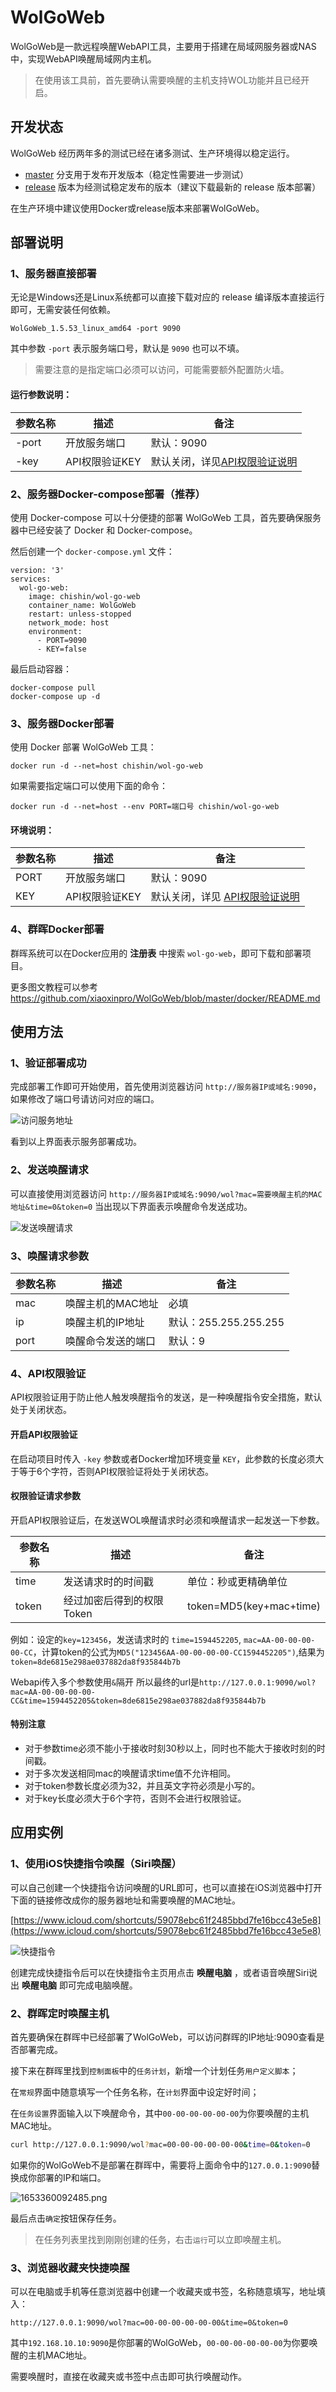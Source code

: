 # WolGoWeb

 WolGoWeb是一款远程唤醒WebAPI工具，主要用于搭建在局域网服务器或NAS中，实现WebAPI唤醒局域网内主机。

 > 在使用该工具前，首先要确认需要唤醒的主机支持WOL功能并且已经开启。

## 开发状态

WolGoWeb 经历两年多的测试已经在诸多测试、生产环境得以稳定运行。

* [master](https://github.com/xiaoxinpro/WolGoWeb/tree/master) 分支用于发布开发版本（稳定性需要进一步测试）
* [release](https://github.com/xiaoxinpro/WolGoWeb/releases) 版本为经测试稳定发布的版本（建议下载最新的 release 版本部署）

在生产环境中建议使用Docker或release版本来部署WolGoWeb。

## 部署说明

### 1、服务器直接部署

无论是Windows还是Linux系统都可以直接下载对应的 release 编译版本直接运行即可，无需安装任何依赖。

```
WolGoWeb_1.5.53_linux_amd64 -port 9090
```

其中参数 `-port` 表示服务端口号，默认是 `9090` 也可以不填。

> 需要注意的是指定端口必须可以访问，可能需要额外配置防火墙。

#### 运行参数说明：

| 参数名称  | 描述         | 备注                                                                                                  |
|-------|------------|-----------------------------------------------------------------------------------------------------|
| -port | 开放服务端口     | 默认：9090                                                                                             |
| -key  | API权限验证KEY | 默认关闭，详见[API权限验证说明](https://github.com/xiaoxinpro/WolGoWeb#4api%E6%9D%83%E9%99%90%E9%AA%8C%E8%AF%81) |

### 2、服务器Docker-compose部署（推荐）

使用 Docker-compose 可以十分便捷的部署 WolGoWeb 工具，首先要确保服务器中已经安装了 Docker 和 Docker-compose。

然后创建一个 `docker-compose.yml` 文件：

```
version: '3'
services:
  wol-go-web:
    image: chishin/wol-go-web
    container_name: WolGoWeb
    restart: unless-stopped
    network_mode: host
    environment:
      - PORT=9090
      - KEY=false
```

最后启动容器：

```
docker-compose pull
docker-compose up -d
```

### 3、服务器Docker部署

使用 Docker 部署 WolGoWeb 工具：

```
docker run -d --net=host chishin/wol-go-web
```

如果需要指定端口可以使用下面的命令：

```
docker run -d --net=host --env PORT=端口号 chishin/wol-go-web
```

#### 环境说明：

| 参数名称 | 描述         | 备注                                                                                                   |
|------|------------|------------------------------------------------------------------------------------------------------|
| PORT | 开放服务端口     | 默认：9090                                                                                              |
| KEY  | API权限验证KEY | 默认关闭，详见 [API权限验证说明](https://github.com/xiaoxinpro/WolGoWeb#4api%E6%9D%83%E9%99%90%E9%AA%8C%E8%AF%81) |

### 4、群晖Docker部署

群晖系统可以在Docker应用的 **注册表** 中搜索 `wol-go-web`，即可下载和部署项目。

更多图文教程可以参考 https://github.com/xiaoxinpro/WolGoWeb/blob/master/docker/README.md

## 使用方法

### 1、验证部署成功

完成部署工作即可开始使用，首先使用浏览器访问 `http://服务器IP或域名:9090`，如果修改了端口号请访问对应的端口。

![访问服务地址](https://image.xiaoxin.pro/github/WolGoWeb/%E8%AE%BF%E9%97%AE%E6%9C%8D%E5%8A%A1%E5%9C%B0%E5%9D%80.PNG)

看到以上界面表示服务部署成功。

### 2、发送唤醒请求

可以直接使用浏览器访问 `http://服务器IP或域名:9090/wol?mac=需要唤醒主机的MAC地址&time=0&token=0` 当出现以下界面表示唤醒命令发送成功。

![发送唤醒请求](https://image.xiaoxin.pro/github/WolGoWeb/%E5%8F%91%E9%80%81%E5%94%A4%E9%86%92%E8%AF%B7%E6%B1%82.PNG)

### 3、唤醒请求参数
| 参数名称 | 描述         | 备注                 |
|------|------------|--------------------|
| mac  | 唤醒主机的MAC地址 | 必填                 |
| ip   | 唤醒主机的IP地址  | 默认：255.255.255.255 |
| port | 唤醒命令发送的端口  | 默认：9               |

### 4、API权限验证

API权限验证用于防止他人触发唤醒指令的发送，是一种唤醒指令安全措施，默认处于关闭状态。

#### 开启API权限验证

在启动项目时传入 `-key` 参数或者Docker增加环境变量 `KEY`，此参数的长度必须大于等于6个字符，否则API权限验证将处于关闭状态。

#### 权限验证请求参数

开启API权限验证后，在发送WOL唤醒请求时必须和唤醒请求一起发送一下参数。

| 参数名称  | 描述              | 备注                      |
|-------|-----------------|-------------------------|
| time  | 发送请求时的时间戳       | 单位：秒或更精确单位                    |
| token | 经过加密后得到的权限Token | token=MD5(key+mac+time) |

例如：设定的`key=123456`，发送请求时的 `time=1594452205`, `mac=AA-00-00-00-00-CC`，计算token的公式为`MD5("123456AA-00-00-00-00-CC1594452205")`,结果为`token=8de6815e298ae037882da8f935844b7b`

Webapi传入多个参数使用`&`隔开
所以最终的url是`http://127.0.0.1:9090/wol?mac=AA-00-00-00-00-CC&time=1594452205&token=8de6815e298ae037882da8f935844b7b`

#### 特别注意

* 对于参数time必须不能小于接收时刻30秒以上，同时也不能大于接收时刻的时间戳。
* 对于多次发送相同mac的唤醒请求time值不允许相同。
* 对于token参数长度必须为32，并且英文字符必须是小写的。
* 对于key长度必须大于6个字符，否则不会进行权限验证。

## 应用实例

### 1、使用iOS快捷指令唤醒（Siri唤醒）

可以自己创建一个快捷指令访问唤醒的URL即可，也可以直接在iOS浏览器中打开下面的链接修改成你的服务器地址和需要唤醒的MAC地址。

[https://www.icloud.com/shortcuts/59078ebc61f2485bbd7fe16bcc43e5e8](https://www.icloud.com/shortcuts/59078ebc61f2485bbd7fe16bcc43e5e8)

![快捷指令](https://lzzz.fun/ios.jpg)

创建完成快捷指令后可以在快捷指令主页用点击 **唤醒电脑** ，或者语音唤醒Siri说出 **唤醒电脑** 即可完成电脑唤醒。

### 2、群晖定时唤醒主机

首先要确保在群晖中已经部署了WolGoWeb，可以访问群晖的IP地址:9090查看是否部署完成。

接下来在群晖里找到`控制面板`中的`任务计划`，新增一个计划任务`用户定义脚本`；

在`常规`界面中随意填写一个任务名称，在`计划`界面中设定好时间；

在`任务设置`界面输入以下唤醒命令，其中`00-00-00-00-00-00`为你要唤醒的主机MAC地址。

```bash
curl http://127.0.0.1:9090/wol?mac=00-00-00-00-00-00&time=0&token=0
```

如果你的WolGoWeb不是部署在群晖中，需要将上面命令中的`127.0.0.1:9090`替换成你部署的IP和端口。

![1653360092485.png](https://image.xiaoxin.pro/2022/05/24/57e70aa26da8a.png)

最后点击`确定`按钮保存任务。

> 在任务列表里找到刚刚创建的任务，右击`运行`可以立即唤醒主机。

### 3、浏览器收藏夹快捷唤醒

可以在电脑或手机等任意浏览器中创建一个收藏夹或书签，名称随意填写，地址填入：

```
http://127.0.0.1:9090/wol?mac=00-00-00-00-00-00&time=0&token=0
```

其中`192.168.10.10:9090`是你部署的WolGoWeb，`00-00-00-00-00-00`为你要唤醒的主机MAC地址。

需要唤醒时，直接在收藏夹或书签中点击即可执行唤醒动作。
